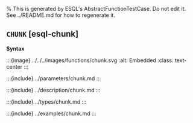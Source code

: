 % This is generated by ESQL's AbstractFunctionTestCase. Do not edit it. See ../README.md for how to regenerate it.

## `CHUNK` [esql-chunk]

**Syntax**

:::{image} ../../../images/functions/chunk.svg
:alt: Embedded
:class: text-center
:::


:::{include} ../parameters/chunk.md
:::

:::{include} ../description/chunk.md
:::

:::{include} ../types/chunk.md
:::

:::{include} ../examples/chunk.md
:::
